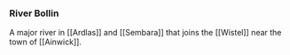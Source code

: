 ### River Bollin
A major river in [[Ardlas]] and [[Sembara]] that joins the [[Wistel]] near the town of [[Ainwick]].